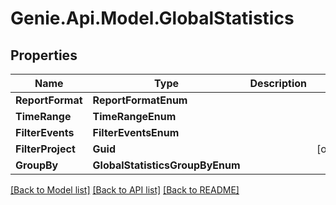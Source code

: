 # Genie.Api.Model.GlobalStatistics

## Properties

Name | Type | Description | Notes
------------ | ------------- | ------------- | -------------
**ReportFormat** | **ReportFormatEnum** |  | 
**TimeRange** | **TimeRangeEnum** |  | 
**FilterEvents** | **FilterEventsEnum** |  | 
**FilterProject** | **Guid** |  | [optional] 
**GroupBy** | **GlobalStatisticsGroupByEnum** |  | 

[[Back to Model list]](../README.md#documentation-for-models) [[Back to API list]](../README.md#documentation-for-api-endpoints) [[Back to README]](../README.md)


